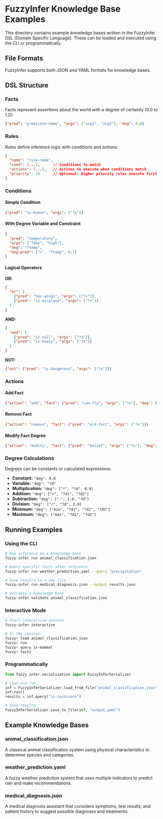 # FuzzyInfer Knowledge Base Examples

This directory contains example knowledge bases written in the FuzzyInfer DSL (Domain Specific Language). These can be loaded and executed using the CLI or programmatically.

## File Formats

FuzzyInfer supports both JSON and YAML formats for knowledge bases.

## DSL Structure

### Facts
Facts represent assertions about the world with a degree of certainty (0.0 to 1.0):

```json
{"pred": "predicate-name", "args": ["arg1", "arg2"], "deg": 0.8}
```

### Rules
Rules define inference logic with conditions and actions:

```json
{
  "name": "rule-name",
  "cond": [...],      // Conditions to match
  "actions": [...],   // Actions to execute when conditions match
  "priority": 10      // Optional: Higher priority rules execute first
}
```

### Conditions

#### Simple Condition
```json
{"pred": "is-human", "args": ["?x"]}
```

#### With Degree Variable and Constraint
```json
{
  "pred": "temperature",
  "args": ["?day", "high"],
  "deg": "?temp",
  "deg-pred": [">", "?temp", 0.7]
}
```

#### Logical Operators

**OR:**
```json
{
  "or": [
    {"pred": "has-wings", "args": ["?x"]},
    {"pred": "is-airplane", "args": ["?x"]}
  ]
}
```

**AND:**
```json
{
  "and": [
    {"pred": "is-tall", "args": ["?x"]},
    {"pred": "is-heavy", "args": ["?x"]}
  ]
}
```

**NOT:**
```json
{"not": {"pred": "is-dangerous", "args": ["?x"]}}
```

### Actions

#### Add Fact
```json
{"action": "add", "fact": {"pred": "can-fly", "args": ["?x"], "deg": 0.9}}
```

#### Remove Fact
```json
{"action": "remove", "fact": {"pred": "old-fact", "args": ["?x"]}}
```

#### Modify Fact Degree
```json
{"action": "modify", "fact": {"pred": "belief", "args": ["?x"], "deg": 0.5}}
```

### Degree Calculations

Degrees can be constants or calculated expressions:

- **Constant:** `"deg": 0.8`
- **Variable:** `"deg": "?d"`
- **Multiplication:** `"deg": ["*", "?d", 0.9]`
- **Addition:** `"deg": ["+", "?d1", "?d2"]`
- **Subtraction:** `"deg": ["-", 1.0, "?d"]`
- **Division:** `"deg": ["/", "?d", 2.0]`
- **Minimum:** `"deg": ["min", "?d1", "?d2", "?d3"]`
- **Maximum:** `"deg": ["max", "?d1", "?d2"]`

## Running Examples

### Using the CLI

```bash
# Run inference on a knowledge base
fuzzy-infer run animal_classification.json

# Query specific facts after inference
fuzzy-infer run weather_prediction.yaml --query "precipitation"

# Save results to a new file
fuzzy-infer run medical_diagnosis.json --output results.json

# Validate a knowledge base
fuzzy-infer validate animal_classification.json
```

### Interactive Mode

```bash
# Start interactive session
fuzzy-infer interactive

# In the session:
fuzzy> load animal_classification.json
fuzzy> run
fuzzy> query is-mammal
fuzzy> facts
```

### Programmatically

```python
from fuzzy_infer.serialization import FuzzyInferSerializer

# Load and run
inf = FuzzyInferSerializer.load_from_file("animal_classification.json")
inf.run()
results = inf.query("is-carnivore")

# Save results
FuzzyInferSerializer.save_to_file(inf, "output.yaml")
```

## Example Knowledge Bases

### animal_classification.json
A classical animal classification system using physical characteristics to determine species and categories.

### weather_prediction.yaml
A fuzzy weather prediction system that uses multiple indicators to predict rain and make recommendations.

### medical_diagnosis.json
A medical diagnosis assistant that considers symptoms, test results, and patient history to suggest possible diagnoses and treatments.